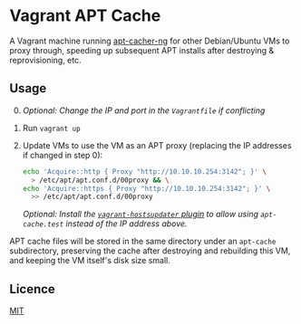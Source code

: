 Vagrant APT Cache
=================

A Vagrant machine running [apt-cacher-ng](https://wiki.debian.org/AptCacherNg) for other Debian/Ubuntu VMs to proxy through, speeding up subsequent APT installs after destroying & reprovisioning, etc.


Usage
-----

0. _Optional: Change the IP and port in the `Vagrantfile` if conflicting_

1. Run `vagrant up`

2. Update VMs to use the VM as an APT proxy (replacing the IP addresses if changed in step 0):
  
    ```sh
    echo 'Acquire::http { Proxy "http://10.10.10.254:3142"; }' \
      > /etc/apt/apt.conf.d/00proxy && \
    echo 'Acquire::https { Proxy "http://10.10.10.254:3142"; }' \
      >> /etc/apt/apt.conf.d/00proxy
    ```

    _Optional: Install the [`vagrant-hostsupdater` plugin](https://github.com/agiledivider/vagrant-hostsupdater) to allow using `apt-cache.test` instead of the IP address above._

APT cache files will be stored in the same directory under an `apt-cache` subdirectory, preserving the cache after destroying and rebuilding this VM, and keeping the VM itself's disk size small.


Licence
-------

[MIT](LICENCE)

